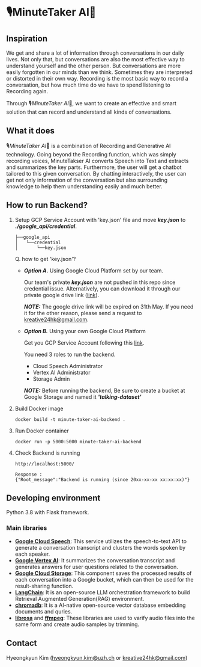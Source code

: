 # 🎙️MinuteTaker AI🚀
## Inspiration
We get and share a lot of information through conversations in our daily lives. Not only that, but conversations are also the most effective way to understand yourself and the other person. But conversations are more easily forgotten in our minds than we think. Sometimes they are interpreted or distorted in their own way. Recording is the most basic way to record a conversation, but how much time do we have to spend listening to Recording again.

Through 🎙️*MinuteTaker AI*🚀, we want to create an effective and smart solution that can record and understand all kinds of conversations.

## What it does
🎙️*MinuteTaker AI*🚀 is a combination of Recording and Generative AI technology. Going beyond the Recording function, which was simply recording voices, MinuteTakser AI converts Speech into Text and extracts and summarizes the key parts. Furthermore, the user will get a chatbot tailored to this given conversation. By chatting interactively, the user can get not only information of the conversation but also surrounding knowledge to help them understanding easily and much better.


## How to run Backend?
1. Setup GCP Service Account with 'key.json' file and move ***key.json*** to ***./google_api/credential***.
    ```
    ├──google_api
    │   └──credential
    │       └──key.json
    ```
    Q. how to get 'key.json'?

    - ***Option A.*** Using Google Cloud Platform set by our team.

        Our team's private ***key.json*** are not pushed in this repo since credential issue. Alternatively, you can download it through our private google drive link ([link](https://drive.google.com/file/d/1wh1IND5zmJfqhMWCV6aJcPFmaeMaOVSE/view?usp=sharing)).
        
        ***NOTE:*** The google drive link will be expired on 31th May. If you need it for the other reason, please send a request to kreative24hk@gmail.com.

    - ***Option B.*** Using your own Google Cloud Platform

        Get you GCP Service Account following this [link](https://cloud.google.com/iam/docs/keys-create-delete).
    
        You need 3 roles to run the backend.
        - Cloud Speech Administrator
        - Vertex AI Administrator	
        - Storage Admin	

        ***NOTE:*** Before running the backend, Be sure to create a bucket at Google Storage and named it ***'talking-dataset'***

2. Build Docker image
    ```
    docker build -t minute-taker-ai-backend .
    ```
3. Run Docker container
    ```
    docker run -p 5000:5000 minute-taker-ai-backend
    ```
4. Check Backend is running
    ```
    http://localhost:5000/

    Response :
    {"Root_message":"Backend is running (since 20xx-xx-xx xx:xx:xx)"}
    ```


## Developing environment

Python 3.8 with Flask framework.

### Main libraries

- [**Google Cloud Speech**](): This service utilizes the speech-to-text API to generate a conversation transcript and clusters the words spoken by each speaker.
- [**Google Vertex AI**](): It summarizes the conversation transcript and generates answers for user questions related to the conversation.
- [**Google Cloud Storage**](): This component saves the processed results of each conversation into a Google bucket, which can then be used for the result-sharing function.
- [**LangChain**](https://python.langchain.com/docs/get_started/introduction): It is an open-source LLM orchestration framework to build Retrieval Augmented Generation(RAG) environment.
- [**chromadb**](https://www.trychroma.com/): It is a AI-native open-source vector database embedding documents and quries.
- [**librosa**](https://librosa.org/doc/main/index.html) and [**ffmpeg**](): These libraries are used to varify audio files into the same form and create audio samples by trimming.


## Contact
Hyeongkyun Kim (hyeongkyun.kim@uzh.ch or kreative24hk@gmail.com)
